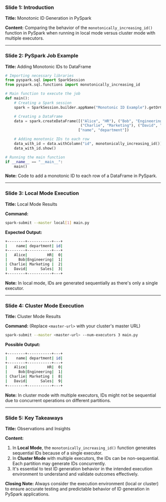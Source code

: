 ### Slide 1: Introduction
**Title:** Monotonic ID Generation in PySpark

**Content:**
Comparing the behavior of the `monotonically_increasing_id()` function in PySpark when running in local mode versus cluster mode with multiple executors.

---

### Slide 2: PySpark Job Example
**Title:** Adding Monotonic IDs to DataFrame

```python
# Importing necessary libraries
from pyspark.sql import SparkSession
from pyspark.sql.functions import monotonically_increasing_id

# Main function to execute the job
def main():
    # Creating a Spark session
    spark = SparkSession.builder.appName("Monotonic ID Example").getOrCreate()

    # Creating a DataFrame
    data = spark.createDataFrame([("Alice", "HR"), ("Bob", "Engineering"), 
                                  ("Charlie", "Marketing"), ("David", "Sales")], 
                                 ["name", "department"])

    # Adding monotonic IDs to each row
    data_with_id = data.withColumn("id", monotonically_increasing_id())
    data_with_id.show()

# Running the main function
if __name__ == "__main__":
    main()
```

**Note:**
Code to add a monotonic ID to each row of a DataFrame in PySpark.

---

### Slide 3: Local Mode Execution
**Title:** Local Mode Results

**Command:**
```sh
spark-submit --master local[1] main.py
```

**Expected Output:**
```sh
+--------+-----------+---+
|    name| department| id|
+--------+-----------+---+
|   Alice|         HR|  0|
|     Bob|Engineering|  1|
| Charlie| Marketing |  2|
|   David|      Sales|  3|
+--------+-----------+---+
```

**Note:**
In local mode, IDs are generated sequentially as there's only a single executor.

---

### Slide 4: Cluster Mode Execution
**Title:** Cluster Mode Results

**Command:**
(Replace `<master-url>` with your cluster's master URL)
```sh
spark-submit --master <master-url> --num-executors 3 main.py
```

**Possible Output:**
```sh
+--------+-----------+---+
|    name| department| id|
+--------+-----------+---+
|   Alice|         HR|  0|
|     Bob|Engineering|  1|
| Charlie| Marketing |  8|
|   David|      Sales|  9|
+--------+-----------+---+
```

**Note:**
In cluster mode with multiple executors, IDs might not be sequential due to concurrent operations on different partitions.

---

### Slide 5: Key Takeaways
**Title:** Observations and Insights

**Content:**
1. In **Local Mode**, the `monotonically_increasing_id()` function generates sequential IDs because of a single executor.
2. In **Cluster Mode** with multiple executors, the IDs can be non-sequential. Each partition may generate IDs concurrently.
3. It's essential to test ID generation behavior in the intended execution environment to understand and validate outcomes effectively.

**Closing Note:**
Always consider the execution environment (local or cluster) to ensure accurate testing and predictable behavior of ID generation in PySpark applications.